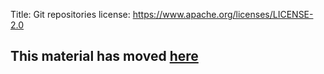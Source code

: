 Title: Git repositories
license: https://www.apache.org/licenses/LICENSE-2.0

<script type="text/javascript">
location.href = location.href.replace(/^https?:\/\/[^\/]+\/dev\//, 'https://infra.apache.org/');
</script>

## This material has moved [here][1] ##


  [1]: https://infra.apache.org/writable-git.html
